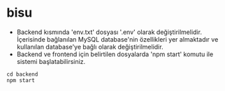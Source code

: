 # bisu

- Backend kısmında 'env.txt' dosyası '.env' olarak değiştirilmelidir. İçerisinde bağlanılan MySQL database'nin özellikleri yer almaktadır ve kullanılan database'ye bağlı olarak değiştirilmelidir.
- Backend ve frontend için belirtilen dosyalarda 'npm start' komutu ile sistemi başlatabilirsiniz.

```linux
cd backend
npm start

```
